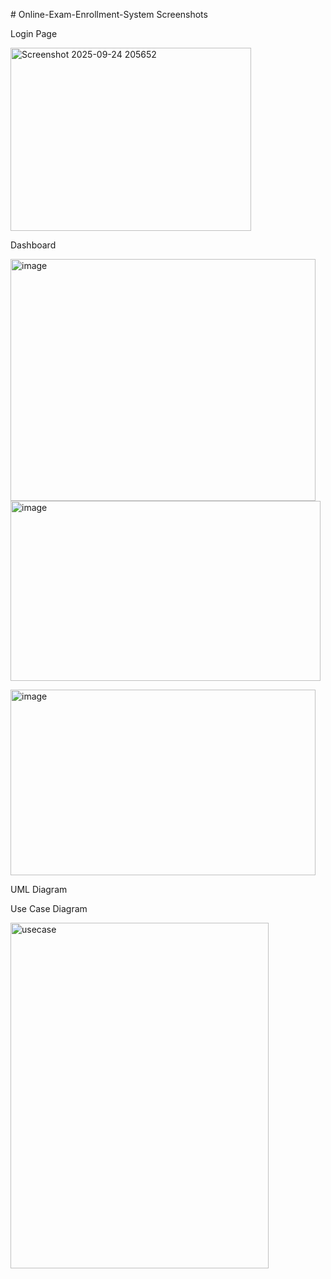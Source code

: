 


#   O n l i n e - E x a m - E n r o l l m e n t - S y s t e m 
 
Screenshots

Login Page

<img width="385" height="293" alt="Screenshot 2025-09-24 205652" src="https://github.com/user-attachments/assets/f6f8b6c9-8176-40f7-a957-774743801edd" />



Dashboard

<img width="488" height="387" alt="image" src="https://github.com/user-attachments/assets/20b4bf62-2389-422d-bc33-332586ab6aa6" />


<img width="496" height="288" alt="image" src="https://github.com/user-attachments/assets/cf1abbd9-221f-499c-92e9-1b01b261dea8" />

 <img width="488" height="297" alt="image" src="https://github.com/user-attachments/assets/e083180e-4d33-4655-9d36-23dc164e3be7" />

UML Diagram

Use Case Diagram


<img width="413" height="553" alt="usecase" src="https://github.com/user-attachments/assets/b01ef5ac-8beb-4842-abbb-9690cdea4fea" />

 
